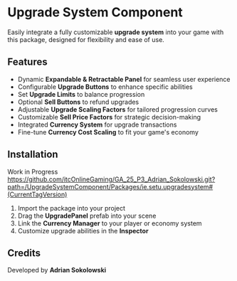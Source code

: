 # Upgrade System Component  

Easily integrate a fully customizable **upgrade system** into your game with this package, designed for flexibility and ease of use.  

## Features  

- Dynamic **Expandable & Retractable Panel** for seamless user experience  
- Configurable **Upgrade Buttons** to enhance specific abilities  
- Set **Upgrade Limits** to balance progression  
- Optional **Sell Buttons** to refund upgrades  
- Adjustable **Upgrade Scaling Factors** for tailored progression curves  
- Customizable **Sell Price Factors** for strategic decision-making  
- Integrated **Currency System** for upgrade transactions  
- Fine-tune **Currency Cost Scaling** to fit your game's economy  

## Installation
Work in Progress
https://github.com/itcOnlineGaming/GA_25_P3_Adrian_Sokolowski.git?path=/UpgradeSystemComponent/Packages/ie.setu.upgradesystem#(CurrentTagVersion)

1. Import the package into your project
2. Drag the **UpgradePanel** prefab into your scene
3. Link the **Currency Manager** to your player or economy system
4. Customize upgrade abilities in the **Inspector**

## Credits  

Developed by **Adrian Sokolowski**  

